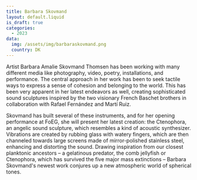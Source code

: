 ```yaml
---
title: Barbara Skovmand
layout: default.liquid
is_draft: true
categories:
  - 2023
data:
  img: /assets/img/barbaraskovmand.png
  country: DK
---
```



<p>Artist Barbara Amalie Skovmand Thomsen has been working with many different media like photography, video, poetry, installations, and performance. The central approach in her work has been to seek tactile ways to express a sense of cohesion and belonging to the world. This has been very apparent in her latest endeavors as well, creating sophisticated sound sculptures inspired by the two visionary French Baschet brothers in collaboration with Rafael Fernández and Martí Ruiz.</p>
<p>Skovmand has built several of these instruments, and for her opening performance at FoEG, she will present her latest creation: the Ctenophora, an angelic sound sculpture, which resembles a kind of acoustic synthesizer. Vibrations are created by rubbing glass with watery fingers, which are then channeled towards large screens made of mirror-polished stainless steel, enhancing and distorting the sound. Drawing inspiration from our closest planktonic ancestors – a gelatinous predator, the comb jellyfish or Ctenophora, which has survived the five major mass extinctions – Barbara Skovmand's newest work conjures up a new atmospheric world of spherical tones. </p>
